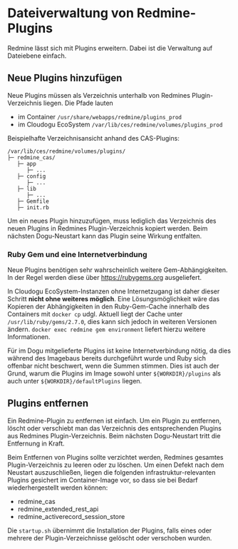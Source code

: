 # Dateiverwaltung von Redmine-Plugins

Redmine lässt sich mit Plugins erweitern. Dabei ist die Verwaltung auf Dateiebene einfach. 

## Neue Plugins hinzufügen

Neue Plugins müssen als Verzeichnis unterhalb von Redmines Plugin-Verzeichnis liegen. Die Pfade lauten 
- im Container `/usr/share/webapps/redmine/plugins_prod`
- im Cloudogu EcoSystem `/var/lib/ces/redmine/volumes/plugins_prod`

Beispielhafte Verzeichnisansicht anhand des CAS-Plugins:

```
/var/lib/ces/redmine/volumes/plugins/
├─ redmine_cas/
   ├─ app
      ├─ ...
   ├─ config
      ├─ ...
   ├─ lib
      ├─ ...
   ├─ Gemfile
   ├─ init.rb
```

Um ein neues Plugin hinzuzufügen, muss lediglich das Verzeichnis des neuen Plugins in Redmines Plugin-Verzeichnis kopiert werden. Beim nächsten Dogu-Neustart kann das Plugin seine Wirkung entfalten.

### Ruby Gem und eine Internetverbindung

Neue Plugins benötigen sehr wahrscheinlich weitere Gem-Abhängigkeiten. In der Regel werden diese über https://rubygems.org ausgeliefert. 

In Cloudogu EcoSystem-Instanzen ohne Internetzugang ist daher dieser Schritt **nicht ohne weiteres möglich**. Eine Lösungsmöglichkeit wäre das Kopieren der Abhängigkeiten in den Ruby-Gem-Cache innerhalb des Containers mit `docker cp` udgl. Aktuell liegt der Cache unter `/usr/lib/ruby/gems/2.7.0`, dies kann sich jedoch in weiteren Versionen ändern. `docker exec redmine gem environment` liefert hierzu weitere Informationen.

Für im Dogu mitgelieferte Plugins ist keine Internetverbindung nötig, da dies während des Imagebaus bereits durchgeführt wurde und Ruby sich offenbar nicht beschwert, wenn die Summen stimmen. Dies ist auch der Grund, warum die Plugins im Image sowohl unter `${WORKDIR}/plugins` als auch unter `${WORKDIR}/defaultPlugins` liegen. 

## Plugins entfernen

Ein Redmine-Plugin zu entfernen ist einfach. Um ein Plugin zu entfernen, löscht oder verschiebt man das Verzeichnis des entsprechenden Plugins aus Redmines Plugin-Verzeichnis. Beim nächsten Dogu-Neustart tritt die Entfernung in Kraft.

Beim Entfernen von Plugins sollte verzichtet werden, Redmines gesamtes Plugin-Verzeichnis zu leeren oder zu löschen. Um einen Defekt nach dem Neustart auszuschließen, liegen die folgenden infrastruktur-relevanten Plugins gesichert im Container-Image vor, so dass sie bei Bedarf wiederhergestellt werden können:
- redmine_cas
- redmine_extended_rest_api
- redmine_activerecord_session_store

Die `startup.sh` übernimmt die Installation der Plugins, falls eines oder mehrere der Plugin-Verzeichnisse gelöscht oder verschoben wurden.